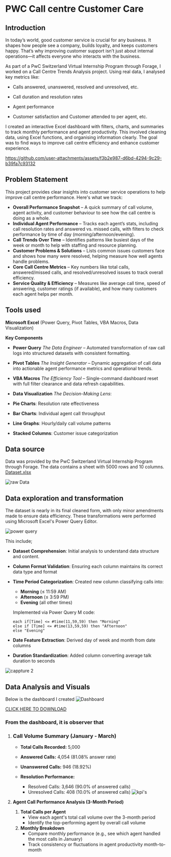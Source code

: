 # PWC Call centre Customer Care
## Introduction

In today’s world, good customer service is crucial for any business. It shapes how people see a company, builds loyalty, and keeps customers happy. That’s why improving customer support isn’t just about internal operations—it affects everyone who interacts with the business.

As part of a PwC Switzerland Virtual Internship Program through Forage, I worked on a Call Centre Trends Analysis project. Using real data, I analysed key metrics like:

- Calls answered, unanswered, resolved and unresolved, etc.

- Call duration and resolution rates

- Agent performance

- Customer satisfaction and Customer attended to per agent, etc.


I created an interactive Excel dashboard with filters, charts, and summaries to track monthly performance and agent productivity. This involved cleaning data, using Excel functions, and organising information clearly. The goal was to find ways to improve call centre efficiency and enhance customer experience.

https://github.com/user-attachments/assets/f3b2e987-d6bd-4294-9c29-b39fa7c93132



## Problem Statement

This project provides clear insights into customer service operations to help improve call centre performance. Here's what we track:

- **Overall Performance Snapshot** – A quick summary of call volume, agent activity, and customer behaviour to see how the call centre is doing as a whole.
- **Individual Agent Performance** – Tracks each agent’s stats, including call resolution rates and answered vs. missed calls, with filters to check performance by time of day (morning/afternoon/evening).
- **Call Trends Over Time** – Identifies patterns like busiest days of the week or month to help with staffing and resource planning.
- **Customer Problems & Solutions** – Lists common issues customers face and shows how many were resolved, helping measure how well agents handle problems.
- **Core Call Centre Metrics** – Key numbers like total calls, answered/missed calls, and resolved/unresolved issues to track overall efficiency.
- **Service Quality & Efficiency** – Measures like average call time, speed of answering, customer ratings (if available), and how many customers each agent helps per month.



## Tools used

**Microsoft Excel** (Power Query, Pivot Tables, VBA Macros, Data Visualization)

**Key Components**

- **Power Query**
  *The Data Engineer* – Automated transformation of raw call logs into structured datasets with consistent formatting.
- **Pivot Tables**
  *The Insight Generator* – Dynamic aggregation of call data into actionable agent performance metrics and operational trends.
- **VBA Macros**
  *The Efficiency Tool* – Single-command dashboard reset with full filter clearance and data refresh capabilities.
- **Data Visualization**
  *The Decision-Making Lens*:

- **Pie Charts**: Resolution rate effectiveness
- **Bar Charts**: Individual agent call throughput
- **Line Graphs**: Hourly/daily call volume patterns
- **Stacked Columns**: Customer issue categorization

## Data source

Data was provided by the PwC Switzerland Virtual Internship Program through Forage. The data contains a sheet with 5000 rows and 10 columns. [Dataset.xlsx](https://github.com/user-attachments/files/20140275/Dataset.xlsx)

![raw Data](https://github.com/user-attachments/assets/7fab2d14-d28b-4a12-b983-286b9fb71a2b)


## Data exploration and transformation

The dataset is nearly in its final cleaned form, with only minor amendments made to ensure data efficiency. These transformations were performed using Microsoft Excel's Power Query Editor.


![power query](https://github.com/user-attachments/assets/7191e0c0-1c05-4e9d-94e2-e325a9aa5eaf)


This include;

- **Dataset Comprehension**: Initial analysis to understand data structure and content.

- **Column Format Validation**: Ensuring each column maintains its correct data type and format

- **Time Period Categorization**: Created new column classifying calls into:

  - **Morning** (≤ 11:59 AM)
  - **Afternoon** (≤ 3:59 PM)
  - **Evening** (all other times)

  Implemented via Power Query M code:

  ```Power Query M formula language
  each if[Time] <= #time(11,59,59) then "Morning"
  else if [Time] <= #time(13,59,59) then "Afternoon"
  else "Evening"
  ```

- **Date Feature Extraction**: Derived day of week and month from date columns

- **Duration Standardization**: Added column converting average talk duration to seconds

![cappture 2](https://github.com/user-attachments/assets/7b980031-83fb-4a31-a453-ee8c1d34244e)


## Data Analysis and Visuals

Below is the dashboard I created
![Dashboard](https://github.com/user-attachments/assets/7d24d5a8-9d8d-4ca1-8dd3-6af3bb0c1b90)

[CLICK HERE TO DOWNLOAD](Dashboard.xlsm)

### **From the dashboard, it is observer that**
1. ### **Call Volume Summary (January - March)**

   - **Total Calls Recorded:** 5,000

   - **Answered Calls:** 4,054 (81.08% answer rate)

   - **Unanswered Calls:** 946 (18.92%)

   - **Resolution Performance:**
     - Resolved Calls: 3,646 (90.0% of answered calls)
     - Unresolved Calls: 408 (10.0% of answered calls)
  ![kpi's](https://github.com/user-attachments/assets/c33e3a4e-e571-4566-a13c-4694ee8d4f77)

2. **Agent Call Performance Analysis (3-Month Period)**

   1. **Total Calls per Agent**
      - View each agent's total call volume over the 3-month period
      - Identify the top-performing agent by overall call volume
   2. **Monthly Breakdown**
      - Compare monthly performance (e.g., see which agent handled the most calls in January)
      - Track consistency or fluctuations in agent productivity month-to-month

   
